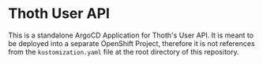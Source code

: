 # Thoth User API

This is a standalone ArgoCD Application for Thoth's User API. It is meant to be deployed into a separate OpenShift
Project, therefore it is not references from the `kustomization.yaml` file at the root directory of this
repository.
